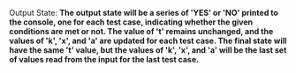 Output State: **The output state will be a series of 'YES' or 'NO' printed to the console, one for each test case, indicating whether the given conditions are met or not. The value of 't' remains unchanged, and the values of 'k', 'x', and 'a' are updated for each test case. The final state will have the same 't' value, but the values of 'k', 'x', and 'a' will be the last set of values read from the input for the last test case.**